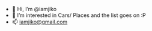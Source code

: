 - 👋 Hi, I’m @iamjiko
- 👀 I’m interested in Cars/ Places and the list goes on :P
- 📫 iamjiko@gmail.com

<!---
iamjiko/iamjiko is a ✨ special ✨ repository because its `README.md` (this file) appears on your GitHub profile.
You can click the Preview link to take a look at your changes.
--->
